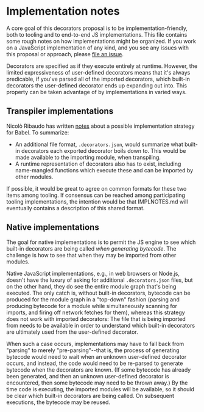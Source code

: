 # Implementation notes

A core goal of this decorators proposal is to be implementation-friendly, both to tooling and to end-to-end JS implementations. This file contains some rough notes on how implementations might be organized. If you work on a JavaScript implementation of any kind, and you see any issues with this proposal or approach, please [file an issue](https://github.com/tc39/proposal-decorators/issues/new).

Decorators are specified as if they execute entirely at runtime. However, the limited expressiveness of user-defined decorators means that it's always predicable, if you've parsed all of the imported decorators, which built-in decorators the user-defined decorator ends up expanding out into. This property can be taken advantage of by implementations in varied ways.

## Transpiler implementations

Nicolò Ribaudo has written [notes](https://hackmd.io/44ErLPn8Qi6FshyoTcrXcA?view#) about a possible implementation strategy for Babel. To summarize:
- An additional file format, `.decorators.json`, would summarize what built-in decorators each exported decorator boils down to. This would be made available to the importing module, when transpiling.
- A runtime representation of decorators also has to exist, including name-mangled functions which execute these and can be imported by other modules.

If possible, it would be great to agree on common formats for these two items among tooling. If consensus can be reached among participating tooling implementations, the intention would be that IMPLNOTES.md will eventually contains a description of this shared format.

## Native implementations

The goal for native implementations is to permit the JS engine to see which built-in decorators are being called *when generating bytecode*. The challenge is how to see that when they may be imported from other modules.

Native JavaScript implementations, e.g., in web browsers or Node.js, doesn't have the luxury of asking for additional `.decorators.json` files, but on the other hand, they do see the entire module graph that's being executed. The only catch is, without built-in decorators, bytecode can be produced for the module graph in a "top-down" fashion (parsing and producing bytecode for a module while simultaneously scanning for imports, and firing off network fetches for them), whereas this strategy does not work with imported decorators: The file that is being imported from needs to be available in order to understand which built-in decorators are ultimately used from the user-defined decorator.

When such a case occurs, implementations may have to fall back from "parsing" to merely "pre-parsing"--that is, the process of generating bytecode would need to wait when an unknown user-defined decorator occurs, and instead, the code would need to be re-parsed to generate bytecode when the decorators are known. (If some bytecode has already been generated, and then an unknown user-defined decorator is encountered, then some bytecode may need to be thrown away.) By the time code is executing, the imported modules will be available, so it should be clear which built-in decorators are being called. On subsequent executions, the bytecode may be reused.

